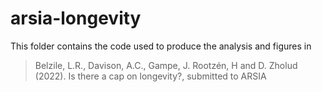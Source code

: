 # arsia-longevity

This folder contains the code used to produce the analysis and figures in 

> Belzile, L.R., Davison, A.C., Gampe, J. Rootzén, H and D. Zholud (2022). Is there a cap on longevity?, submitted to ARSIA
